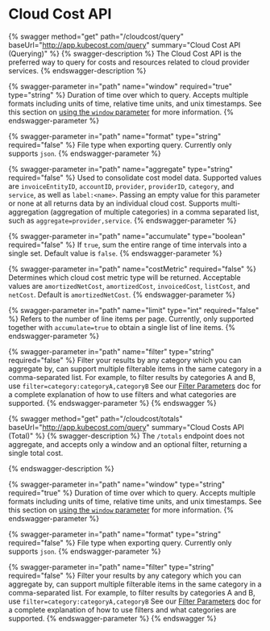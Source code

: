 # Cloud Cost API

{% swagger method="get" path="/cloudcost/query" baseUrl="http://app.kubecost.com/query" summary="Cloud Cost API (Querying)" %}
{% swagger-description %}
The Cloud Cost API is the preferred way to query for costs and resources related to cloud provider services.
{% endswagger-description %}

{% swagger-parameter in="path" name="window" required="true" type="string" %}
Duration of time over which to query. Accepts multiple formats including units of time, relative time units, and unix timestamps. See this section on [using the `window` parameter](/apis/api-directory/api-directory.md#using-the-window-parameter) for more information.
{% endswagger-parameter %}

{% swagger-parameter in="path" name="format" type="string" required="false" %}
File type when exporting query. Currently only supports `json`.
{% endswagger-parameter %}

{% swagger-parameter in="path" name="aggregate" type="string" required="false" %}
Used to consolidate cost model data. Supported values are `invoiceEntityID`, `accountID`, `provider`, `providerID`, `category`, and `service`, as well as `label:<name>`. Passing an empty value for this parameter or none at all returns data by an individual cloud cost. Supports multi-aggregation (aggregation of multiple categories) in a comma separated list, such as `aggregate=provider,service`.
{% endswagger-parameter %}

{% swagger-parameter in="path" name="accumulate" type="boolean" required="false" %}
If `true`, sum the entire range of time intervals into a single set. Default value is `false`.
{% endswagger-parameter %}

{% swagger-parameter in="path" name="costMetric" required="false" %}
Determines which cloud cost metric type will be returned. Acceptable values are `amortizedNetCost`, `amortizedCost`, `invoicedCost`, `listCost`, and `netCost`. Default is `amortizedNetCost`.
{% endswagger-parameter %}

{% swagger-parameter in="path" name="limit" type="int" required="false" %}
Refers to the number of line items per page. Currently, only supported together with `accumulate=true` to obtain a single list of line items.
{% endswagger-parameter %}

{% swagger-parameter in="path" name="filter" type="string" required="false" %}
Filter your results by any category which you can aggregate by, can support multiple filterable items in the same category in a comma-separated list. For example, to filter results by categories A and B, use `filter=category:categoryA,categoryB` See our [Filter Parameters](/apis/filter-parameters.md) doc for a complete explanation of how to use filters and what categories are supported.
{% endswagger-parameter %}
{% endswagger %}


{% swagger method="get" path="/cloudcost/totals" baseUrl="http://app.kubecost.com/query" summary="Cloud Costs API (Total)" %}
{% swagger-description %}
The `/totals` endpoint does not aggregate, and accepts only a window and an optional filter, returning a single total cost.

{% endswagger-description %}

{% swagger-parameter in="path" name="window" type="string" required="true" %}
Duration of time over which to query. Accepts multiple formats including units of time, relative time units, and unix timestamps. See this section on [using the `window` parameter](/apis/api-directory/api-directory.md#using-the-window-parameter) for more information.
{% endswagger-parameter %}

{% swagger-parameter in="path" name="format" type="string" required="false" %}
File type when exporting query. Currently only supports `json`.
{% endswagger-parameter %}

{% swagger-parameter in="path" name="filter" type="string" required="false" %}
Filter your results by any category which you can aggregate by, can support multiple filterable items in the same category in a comma-separated list. For example, to filter results by categories A and B, use `filter=category:categoryA,categoryB` See our [Filter Parameters](/apis/filter-parameters.md) doc for a complete explanation of how to use filters and what categories are supported.
{% endswagger-parameter %}
{% endswagger %}